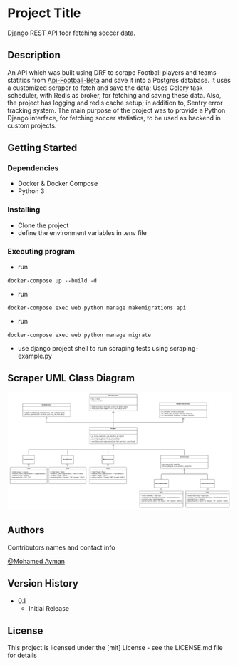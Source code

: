 # Project Title

Django REST API foor fetching soccer data.

## Description

An API which was built using DRF to scrape Football players and teams statitics from [Api-Football-Beta](https://rapidapi.com/api-sports/api/api-football-beta) and save it into a Postgres database.
It uses a customized scraper to fetch and save the data; Uses Celery task scheduler, with Redis as broker, for fetching and saving these data.
Also, the project has logging and redis cache setup; in addition to, Sentry error tracking system.
The main purpose of the project was to provide a Python Django interface, for fetching soccer statistics, to be used as backend in custom projects.

## Getting Started

### Dependencies

* Docker & Docker Compose
* Python 3

### Installing

* Clone the project
* define the environment variables in .env file

### Executing program

* run 
```
docker-compose up --build -d
```
* run 
```
docker-compose exec web python manage makemigrations api
```
* run 
```
docker-compose exec web python manage migrate
```
* use django project shell to run scraping tests using scraping-example.py

## Scraper UML Class Diagram

![scraper UML](https://github.com/MohAyman3600/soccer_data_DRF/blob/master/Scraper_UML_Class_Diagram.png)

## Authors

Contributors names and contact info

[@Mohamed Ayman](https://www.linkedin.com/in/mohamed-ayman-311628141/)


## Version History

* 0.1
    * Initial Release

## License

This project is licensed under the [mit] License - see the LICENSE.md file for details


